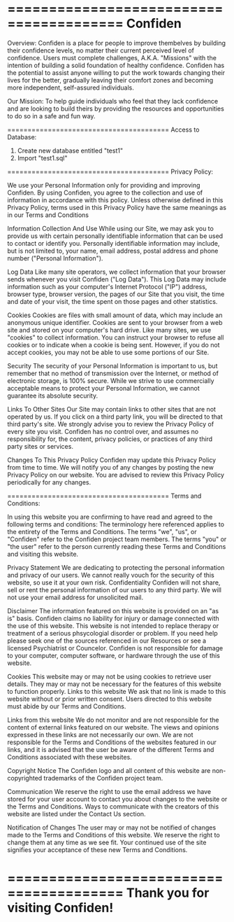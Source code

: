 ========================================
Confiden
========================================
Overview:
Confiden is a place for people to improve thembelves by building their confidence levels, no matter their current perceived level of confidence. Users must complete challenges, A.K.A. "Missions" with the intention of building a solid foundation of healthy confidence. Confiden has the potential to assist anyone willing to put the work towards changing their lives for the better, gradually leaving their comfort zones and becoming more independent, self-assured individuals.

Our Mission:
To help guide individuals who feel that they lack confidence and are looking to build theirs by providing the resources and opportunities to do so in a safe and fun way.

========================================
Access to Database:
1. Create new database entitled "test1"
2. Import "test1.sql"

========================================
Privacy Policy: 

We use your Personal Information only for providing and improving Confiden. By using Confiden, you agree to the collection and use of information in accordance with this policy. Unless otherwise defined in this Privacy Policy, terms used in this Privacy Policy have the same meanings as in our Terms and Conditions

Information Collection And Use
While using our Site, we may ask you to provide us with certain personally identifiable information that can be used to contact or identify you. Personally identifiable information may include, but is not limited to, your name, email address, postal address and phone number ("Personal Information").

Log Data
Like many site operators, we collect information that your browser sends whenever you visit Confiden ("Log Data"). This Log Data may include information such as your computer's Internet Protocol ("IP") address, browser type, browser version, the pages of our Site that you visit, the time and date of your visit, the time spent on those pages and other statistics.

Cookies
Cookies are files with small amount of data, which may include an anonymous unique identifier. Cookies are sent to your browser from a web site and stored on your computer's hard drive.
Like many sites, we use "cookies" to collect information. You can instruct your browser to refuse all cookies or to indicate when a cookie is being sent. However, if you do not accept cookies, you may not be able to use some portions of our Site.

Security
The security of your Personal Information is important to us, but remember that no method of transmission over the Internet, or method of electronic storage, is 100% secure. While we strive to use commercially acceptable means to protect your Personal Information, we cannot guarantee its absolute security.

Links To Other Sites
Our Site may contain links to other sites that are not operated by us. If you click on a third party link, you will be directed to that third party's site. We strongly advise you to review the Privacy Policy of every site you visit.
Confiden has no control over, and assumes no responsibility for, the content, privacy policies, or practices of any third party sites or services.

Changes To This Privacy Policy
Confiden may update this Privacy Policy from time to time. We will notify you of any changes by posting the new Privacy Policy on our website. You are advised to review this Privacy Policy periodically for any changes.

========================================
Terms and Conditions:

In using this website you are confirming to have read and agreed to the following terms and conditions:
The terminology here referenced applies to the entirety of the Terms and Conditions. The terms "we", "us", or "Confiden" refer to the Confiden project team members. The terms "you" or "the user" refer to the person currently reading these Terms and Conditions and visiting this website.

Privacy Statement
We are dedicating to protecting the personal information and privacy of our users. We cannot really vouch for the security of this website, so use it at your own risk.
Confidentiality
Confiden will not share, sell or rent the personal information of our users to any third party. We will not use your email address for unsolicited mail.

Disclaimer
The information featured on this website is provided on an "as is" basis. Confiden claims no liability for injury or damage connected with the use of this website. This website is not intended to replace therapy or treatment of a serious phsycologial disorder or problem. If you need help please seek one of the sources referenced in our Resources or see a licensed Psychiatrist or Councelor. Confiden is not responsible for damage to your computer, computer software, or hardware through the use of this website.

Cookies
This website may or may not be using cookies to retrieve user details. They may or may not be necessary for the features of this website to function properly.
Links to this website
We ask that no link is made to this website without or prior written consent. Users directed to this website must abide by our Terms and Conditions.

Links from this website
We do not monitor and are not responsible for the content of external links featured on our website. The views and opinions expressed in these links are not necessarily our own. We are not responsible for the Terms and Conditions of the websites featured in our links, and it is advised that the user be aware of the different Terms and Conditions associated with these websites.

Copyright Notice
The Confiden logo and all content of this website are non-copyrighted trademarks of the Confiden project team.

Communication
We reserve the right to use the email address we have stored for your user account to contact you about changes to the website or the Terms and Conditions. Ways to communicate with the creators of this website are listed under the Contact Us section.

Notification of Changes
The user may or may not be notified of changes made to the Terms and Conditions of this website. We reserve the right to change them at any time as we see fit. Your continued use of the site signifies your acceptance of these new Terms and Conditions.

========================================
Thank you for visiting Confiden!
========================================
